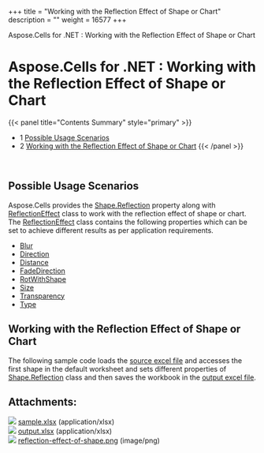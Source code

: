 +++
title = "Working with the Reflection Effect of Shape or Chart" 
description = "" 
weight = 16577 
+++

Aspose.Cells for .NET : Working with the Reflection Effect of Shape or Chart  

# Aspose.Cells for .NET : Working with the Reflection Effect of Shape or Chart


{{< panel title="Contents Summary" style="primary" >}}
*   1 [Possible Usage Scenarios](#WorkingwiththeReflectionEffectofShapeorChart-PossibleUsageScenarios)
*   2 [Working with the Reflection Effect of Shape or Chart](#WorkingwiththeReflectionEffectofShapeorChart-WorkingwiththeReflectionEffectofShapeorChart)
{{< /panel >}}
 

 

## Possible Usage Scenarios

Aspose.Cells provides the [Shape.Reflection](https://apireference.aspose.com/net/cells/aspose.cells.drawing/shape/properties/reflection) property along with [ReflectionEffect](https://apireference.aspose.com/net/cells/aspose.cells.drawing/reflectioneffect) class to work with the reflection effect of shape or chart. The [ReflectionEffect](https://apireference.aspose.com/net/cells/aspose.cells.drawing/reflectioneffect) class contains the following properties which can be set to achieve different results as per application requirements.

*   [Blur](https://apireference.aspose.com/net/cells/aspose.cells.drawing/reflectioneffect/properties/blur)
*   [Direction](https://apireference.aspose.com/net/cells/aspose.cells.drawing/reflectioneffect/properties/direction)
*   [Distance](https://apireference.aspose.com/net/cells/aspose.cells.drawing/reflectioneffect/properties/distance)
*   [FadeDirection](https://apireference.aspose.com/net/cells/aspose.cells.drawing/reflectioneffect/properties/fadedirection)
*   [RotWithShape](https://apireference.aspose.com/net/cells/aspose.cells.drawing/reflectioneffect/properties/rotwithshape)
*   [Size](https://apireference.aspose.com/net/cells/aspose.cells.drawing/reflectioneffect/properties/size)
*   [Transparency](https://apireference.aspose.com/net/cells/aspose.cells.drawing/reflectioneffect/properties/transparency)
*   [Type](https://apireference.aspose.com/net/cells/aspose.cells.drawing/reflectioneffect/properties/type)

## Working with the Reflection Effect of Shape or Chart

The following sample code loads the [source excel file](https://docs2.aspose.com/cells/net/attachments/5013635/5115424.xlsx) and accesses the first shape in the default worksheet and sets different properties of [Shape.Reflection](https://apireference.aspose.com/net/cells/aspose.cells.drawing/shape/properties/reflection) class and then saves the workbook in the [output excel file](https://docs2.aspose.com/cells/net/attachments/5013635/5115423.xlsx).

## Attachments:

![](https://docs2.aspose.com/cells/net/images/icons/bullet_blue.gif) [sample.xlsx](https://docs2.aspose.com/cells/net/attachments/5013635/5115424.xlsx) (application/xlsx)  
![](https://docs2.aspose.com/cells/net/images/icons/bullet_blue.gif) [output.xlsx](https://docs2.aspose.com/cells/net/attachments/5013635/5115423.xlsx) (application/xlsx)  
![](https://docs2.aspose.com/cells/net/images/icons/bullet_blue.gif) [reflection-effect-of-shape.png](https://docs2.aspose.com/cells/net/attachments/5013635/5115426.png) (image/png)  

